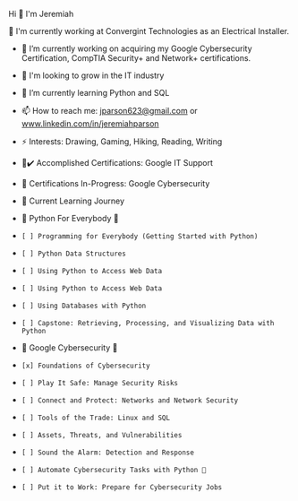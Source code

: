 Hi 👋 I'm Jeremiah

👷 I'm currently working at Convergint Technologies as an Electrical Installer.
- 🔭 I’m currently working on acquiring my Google Cybersecurity Certification, CompTIA Security+ and Network+ certifications.
- 🌲 I'm looking to grow in the IT industry
- 🌱 I’m currently learning Python and SQL
- 📫 How to reach me: jparson623@gmail.com or www.linkedin.com/in/jeremiahparson
- ⚡ Interests: Drawing, Gaming, Hiking, Reading, Writing
- 📄✔️ Accomplished Certifications: Google IT Support
- 📃 Certifications In-Progress: Google Cybersecurity

- 🏫 Current Learning Journey
-   🐍 Python For Everybody 🐍
-     [ ] Programming for Everybody (Getting Started with Python)
-     [ ] Python Data Structures
-     [ ] Using Python to Access Web Data
-     [ ] Using Python to Access Web Data
-     [ ] Using Databases with Python
-     [ ] Capstone: Retrieving, Processing, and Visualizing Data with Python

-   🥷 Google Cybersecurity 🥷
-     [x] Foundations of Cybersecurity
-     [ ] Play It Safe: Manage Security Risks
-     [ ] Connect and Protect: Networks and Network Security
-     [ ] Tools of the Trade: Linux and SQL
-     [ ] Assets, Threats, and Vulnerabilities
-     [ ] Sound the Alarm: Detection and Response
-     [ ] Automate Cybersecurity Tasks with Python 🐍
-     [ ] Put it to Work: Prepare for Cybersecurity Jobs
